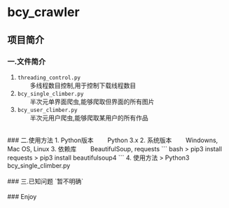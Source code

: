 # bcy_crawler
## 项目简介
### 一.文件简介
1. `threading_control.py`<br>
&ensp;&ensp;&ensp;&ensp;多线程数目控制,用于控制下载线程数目<br>
2. `bcy_single_climber.py`<br>
&ensp;&ensp;&ensp;&ensp;半次元单界面爬虫,能够爬取但界面的所有图片<br>
3. `bcy_user_climber.py`<br>
&ensp;&ensp;&ensp;&ensp;半次元用户爬虫,能够爬取某用户的所有作品<br>
<br>
### 二.使用方法
1. Python版本
&ensp;&ensp;&ensp;&ensp;Python 3.x
2. 系统版本
&ensp;&ensp;&ensp;&ensp;Windowns, Mac OS, Linux
3. 依赖库
&ensp;&ensp;&ensp;&ensp;BeautifulSoup, requests
``` bash
> pip3 install requests
> pip3 install beautifulsoup4
```
4. 使用方法
> Python3 bcy_single_climber.py
<br>
<br>
### 三.已知问题
`暂不明确`
<br>
<br>
### Enjoy